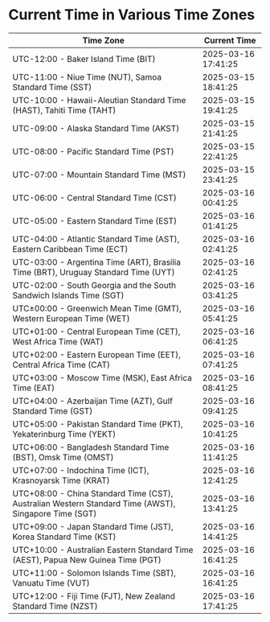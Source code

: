 # Current Time in Various Time Zones

| Time Zone | Current Time |
|-----------|--------------|
| UTC-12:00 - Baker Island Time (BIT) | 2025-03-16 17:41:25 |
| UTC-11:00 - Niue Time (NUT), Samoa Standard Time (SST) | 2025-03-15 18:41:25 |
| UTC-10:00 - Hawaii-Aleutian Standard Time (HAST), Tahiti Time (TAHT) | 2025-03-15 19:41:25 |
| UTC-09:00 - Alaska Standard Time (AKST) | 2025-03-15 21:41:25 |
| UTC-08:00 - Pacific Standard Time (PST) | 2025-03-15 22:41:25 |
| UTC-07:00 - Mountain Standard Time (MST) | 2025-03-15 23:41:25 |
| UTC-06:00 - Central Standard Time (CST) | 2025-03-16 00:41:25 |
| UTC-05:00 - Eastern Standard Time (EST) | 2025-03-16 01:41:25 |
| UTC-04:00 - Atlantic Standard Time (AST), Eastern Caribbean Time (ECT) | 2025-03-16 02:41:25 |
| UTC-03:00 - Argentina Time (ART), Brasília Time (BRT), Uruguay Standard Time (UYT) | 2025-03-16 02:41:25 |
| UTC-02:00 - South Georgia and the South Sandwich Islands Time (SGT) | 2025-03-16 03:41:25 |
| UTC±00:00 - Greenwich Mean Time (GMT), Western European Time (WET) | 2025-03-16 05:41:25 |
| UTC+01:00 - Central European Time (CET), West Africa Time (WAT) | 2025-03-16 06:41:25 |
| UTC+02:00 - Eastern European Time (EET), Central Africa Time (CAT) | 2025-03-16 07:41:25 |
| UTC+03:00 - Moscow Time (MSK), East Africa Time (EAT) | 2025-03-16 08:41:25 |
| UTC+04:00 - Azerbaijan Time (AZT), Gulf Standard Time (GST) | 2025-03-16 09:41:25 |
| UTC+05:00 - Pakistan Standard Time (PKT), Yekaterinburg Time (YEKT) | 2025-03-16 10:41:25 |
| UTC+06:00 - Bangladesh Standard Time (BST), Omsk Time (OMST) | 2025-03-16 11:41:25 |
| UTC+07:00 - Indochina Time (ICT), Krasnoyarsk Time (KRAT) | 2025-03-16 12:41:25 |
| UTC+08:00 - China Standard Time (CST), Australian Western Standard Time (AWST), Singapore Time (SGT) | 2025-03-16 13:41:25 |
| UTC+09:00 - Japan Standard Time (JST), Korea Standard Time (KST) | 2025-03-16 14:41:25 |
| UTC+10:00 - Australian Eastern Standard Time (AEST), Papua New Guinea Time (PGT) | 2025-03-16 16:41:25 |
| UTC+11:00 - Solomon Islands Time (SBT), Vanuatu Time (VUT) | 2025-03-16 16:41:25 |
| UTC+12:00 - Fiji Time (FJT), New Zealand Standard Time (NZST) | 2025-03-16 17:41:25 |
